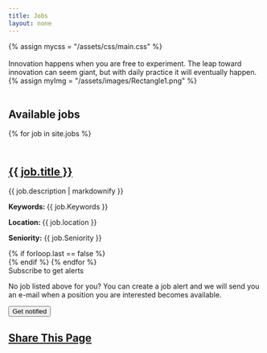 ```yaml
---
title: Jobs
layout: none
---
```



<head>
  <meta charset="utf-8">
  <meta name="viewport" content="width=device-width, initial-scale=1">
  {% assign mycss = "/assets/css/main.css" %}
  <link rel="stylesheet" href= "{{ mycss | relative-url }}">
</head>


 <div id = "Homepage">


   <section class="sec0">
      <div class="banner1" >     
            <section class="sec1">
              <div class = "logo-container">
                <div class = "company-logo" > &nbsp; </div>
                <span id = "innovate">Innovation happens when you are free to experiment.</span>
                <span id = "leap">The leap toward innovation can seem giant, but with daily practice it will eventually happen.</span>
              </div>
              {% assign myImg = "/assets/images/Rectangle1.png" %}
              <div class = "landing-img"> &nbsp; </div>
            </section>
      </div>
  </section>



  <section class="sec2">
    <div id="job-list">
      <h1 id = "job-lst-txt" >Available jobs</h1>
      <div  class="uk-margin uk-card uk-card-default uk-card-body">
        {% for job in site.jobs %}
          <h2 class ="job-block">
            <div class="bullet-jobs">&nbsp;</div>
              <a  href="{{ job.url | relative-url }}" >
                  {{ job.title }}
              </a>
          </h2>
          <p>{{ job.description | markdownify }}</p>
          <div id="job-info-row">
            <p><b>Keywords: </b>{{ job.Keywords  }}</p>
            <p><b>Location: </b>{{ job.location  }}</p>
            <p><b>Seniority:</b> {{  job.Seniority  }}</p>
          </div>
          {% if forloop.last == false %}
            <div id="job-lst-line"> </div>
          {% endif %}
       {% endfor %}
      </div>
    </div>
  </section>
  
<section class="sec3">
    <div id="subscribe">
      <span id="sub-text">Subscribe to get alerts</span>
      <p>No job listed above for you? You can create a job alert and we will send you an e-mail when a position you are interested becomes available.</p>
            <div class="notified-block">
                      <div class="notified-block">
                            <button id="get-notified" class= "notified-block" onclick="window.location.href='https://forms.office.com/r/QSCWNvEukh'">Get notified</button>
                      </div>        
                      <div class= "notified-block">
                          <h2 class="share-link-home">
                          <a href="#" class="share-link">
                            Share This Page
                          </a>
                          </h2>
                      </div>
            </div>
    </div>
  </section>
